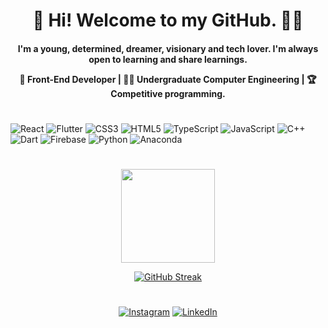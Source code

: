 <div align="center">
<h1 > 👋 Hi! Welcome to my GitHub. 👨‍💻 </h1>


<h4>
I'm a young, determined, dreamer, visionary and tech lover. I'm always open to learning and share learnings. 
 <p> </p> 
💼 Front-End Developer |
👨‍🎓 Undergraduate Computer Engineering | 
🏆 Competitive programming.
 </h4>

  

</div>

<h1 >  </h1>


<div>
 
![React](https://img.shields.io/badge/react-black.svg?style=for-the-badge&logo=react&logoColor=gray) 
![Flutter](https://img.shields.io/badge/Flutter-black.svg?style=for-the-badge&logo=Flutter&logoColor=gray)
![CSS3](https://img.shields.io/badge/css3-black.svg?style=for-the-badge&logo=css3&logoColor=gray) 
![HTML5](https://img.shields.io/badge/html5-black.svg?style=for-the-badge&logo=html5&logoColor=gray) 
![TypeScript](https://img.shields.io/badge/typescript-black.svg?style=for-the-badge&logo=typescript&logoColor=gray) 
![JavaScript](https://img.shields.io/badge/javascript-black.svg?style=for-the-badge&logo=javascript&logoColor=gray) 
![C++](https://img.shields.io/badge/c++-black.svg?style=for-the-badge&logo=c%2B%2B&logoColor=gray) 
![Dart](https://img.shields.io/badge/dart-black.svg?style=for-the-badge&logo=dart&logoColor=gray) 
![Firebase](https://img.shields.io/badge/firebase-black.svg?style=for-the-badge&logo=firebase&logoColor=gray)
![Python](https://img.shields.io/badge/python-black?style=for-the-badge&logo=python&logoColor=gray) 
![Anaconda](https://img.shields.io/badge/Anaconda-black.svg?style=for-the-badge&logo=anaconda&logoColor=gray) 
</div>

<h1 >  </h1>


<div align="center">
<img height="150em" src="https://github-readme-stats.vercel.app/api?username=pedromacedol&theme=dark&hide_border=true&include_all_commits=true&count_private=true"/> 

[![GitHub Streak](https://github-readme-streak-stats.herokuapp.com?user=pedromacedol&theme=dark&hide_border=true&fire=03FA6E&ring=03FA6E&currStreakNum=FFFFFF&sideLabels=FFFFFF&stroke=FFFFFF&sideNums=03FA6E&currStreakLabel=03FA6E)](https://git.io/streak-stats)
 
<h1 >  </h1>

[![Instagram](https://img.shields.io/badge/Instagram-%23E4405F.svg?logo=Instagram&logoColor=white)](https://www.instagram.com/pedromacedol.dev/)
[![LinkedIn](https://img.shields.io/badge/LinkedIn-%230077B5.svg?logo=linkedin&logoColor=white)](https://www.linkedin.com/in/pedromacedol/)


</div>
